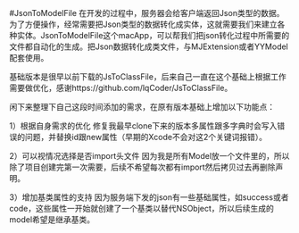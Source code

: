 #JsonToModelFile
在开发的过程中，服务器会给客户端返回Json类型的数据。为了方便操作，经常需要把Json类型的数据转化成实体，这就需要我们来建立各种实体。JsonToModelFile这个macApp，可以帮我们把json转化过程中所需要的文件都自动化的生成。把Json数据转化成类文件，与MJExtension或者YYModel配套使用。

基础版本是很早以前下载的JsToClassFile，后来自己一直在这个基础上根据工作需要做优化，感谢https://github.com/lqCoder/JsToClassFile。

闲下来整理下自己这段时间添加的需求，在原有版本基础上增加以下功能点：

1）根据自身需求的优化
修复我最早clone下来的版本多属性跟多字典时会写入错误的问题，并替换id跟new属性（早期的Xcode不会对这2个关键词报错）。

2）可以视情况选择是否import头文件
因为我是所有Model放一个文件里的，所以除了项目创建完第一次需要，后续不希望每次都有import然后拷贝过去再删除声明。

3）增加基类属性的支持
因为服务端下发的json有一些基础属性，如success或者code，这些属性一开始就创建了一个基类以替代NSObject，所以后续生成的model希望是继承基类。
